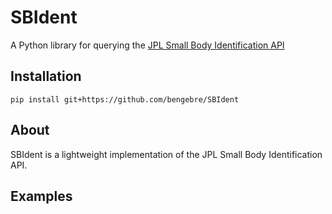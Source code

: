 # SBIdent
A Python library for querying the [JPL Small Body Identification API](https://ssd-api.jpl.nasa.gov/doc/sb_ident.html)

## Installation
```console
pip install git+https://github.com/bengebre/SBIdent
```

## About
SBIdent is a lightweight implementation of the JPL Small Body Identification API.

## Examples
